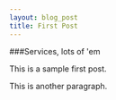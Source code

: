```yaml
---
layout: blog_post
title: First Post
---
```


###Services, lots of 'em

This is a sample first post.


This is another paragraph.
